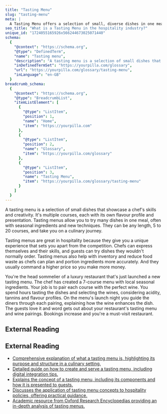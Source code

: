 ```yaml
---
title: "Tasting Menu"
slug: "tasting-menu"
meta: |
  A Tasting Menu offers a selection of small, diverse dishes in one meal, showcasing the chef's skills and creativity, providing guests with a unique dining experience.
seo_title: "What is a Tasting Menu in the hospitality industry?"
unique_id: "1724055165926x566244673025071440"
schema:
  {
    "@context": "https://schema.org",
    "@type": "DefinedTerm",
    "name": "Tasting menu",
    "description": "A tasting menu is a selection of small dishes that showcase a chef's skills and creativity, consisting of multiple courses each with its own flavour profile and presentation, offering a culinary journey.",
    "inDefinedTermSet": "https://yourpilla.com/glossary",
    "url": "https://yourpilla.com/glossary/tasting-menu",
    "inLanguage": "en-GB"
  }
breadcrumb_schema:
  {
    "@context": "https://schema.org",
    "@type": "BreadcrumbList",
    "itemListElement": [
      {
        "@type": "ListItem",
        "position": 1,
        "name": "Home",
        "item": "https://yourpilla.com"
      },
      {
        "@type": "ListItem",
        "position": 2,
        "name": "Glossary",
        "item": "https://yourpilla.com/glossary"
      },
      {
        "@type": "ListItem",
        "position": 3,
        "name": "Tasting Menu",
        "item": "https://yourpilla.com/glossary/tasting-menu"
      }
    ]
  }
---
```


A tasting menu is a selection of small dishes that showcase a chef's skills and creativity. It's multiple courses, each with its own flavour profile and presentation. Tasting menus allow you to try many dishes in one meal, often with seasonal ingredients and new techniques. They can be any length, 5 to 20 courses, and take you on a culinary journey.

Tasting menus are great in hospitality because they give you a unique experience that sets you apart from the competition. Chefs can express themselves and their skills, and guests can try dishes they wouldn't normally order. Tasting menus also help with inventory and reduce food waste as chefs can plan and portion ingredients more accurately. And they usually command a higher price so you make more money.

You're the head sommelier of a luxury restaurant that's just launched a new tasting menu. The chef has created a 7-course menu with local seasonal ingredients. Your job is to pair each course with the perfect wine. You spend hours tasting the dishes and selecting the wines, considering acidity, tannins and flavour profiles. On the menu's launch night you guide the diners through each pairing, explaining how the wine enhances the dish. The guests love it and word gets out about your restaurant's tasting menu and wine pairings. Bookings increase and you're a must-visit restaurant.

## External Reading



## External Reading

*   [Comprehensive explanation of what a tasting menu is, highlighting its purpose and structure in a culinary setting.](https://pos.toasttab.com/blog/on-the-line/what-is-a-tasting-menu?srsltid=AfmBOoq8Ms6fwZPdi_M_SVwRFJpjXlePRXP94Hc2aQNHJTBar2WxMQpH)
*   [Detailed guide on how to create and serve a tasting menu, including digital integration tips.](https://www.menutiger.com/blog/tasting-menu)
*   [Explains the concept of a tasting menu, including its components and how it is presented to guests.](https://www.webstaurantstore.com/blog/3318/what-is-a-tasting-menu.html?srsltid=AfmBOorU7twzPSzTnh_9WFZXKiQCdt_z5sE2GJ1Fl5egRVEf5E5mxGLR)
*   [Discusses the application of tasting menu concepts to hospitality policies, offering practical guidance.](https://complianceandethics.org/a-tasting-menu-for-hospitality-policies/)
*   [Academic resource from Oxford Research Encyclopedias providing an in-depth analysis of tasting menus.](https://oxfordre.com/foodstudies/display/10.1093/acrefore/9780197762530.001.0001/acrefore-9780197762530-e-90)
